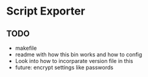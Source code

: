 # Script Exporter

## TODO

- makefile
- readme with how this bin works and how to config
- Look into how to incorparate version file in this
- future: encrypt settings like passwords